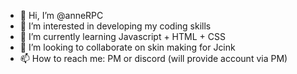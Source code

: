 - 👋 Hi, I’m @anneRPC
- 👀 I’m interested in developing my coding skills
- 🌱 I’m currently learning Javascript + HTML + CSS
- 💞️ I’m looking to collaborate on skin making for Jcink
- 📫 How to reach me: PM or discord (will provide account via PM)

<!---
anneRPC/anneRPC is a ✨ special ✨ repository because its `README.md` (this file) appears on your GitHub profile.
You can click the Preview link to take a look at your changes.
--->

